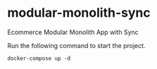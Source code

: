 # modular-monolith-sync
Ecommerce Modular Monolith App with Sync

Run the following command to start the project.

```
docker-compose up -d
```

